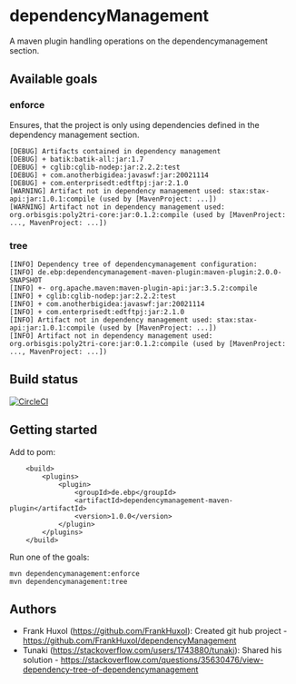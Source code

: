 # dependencyManagement
A maven plugin handling operations on the dependencymanagement section.

## Available goals

### enforce
Ensures, that the project is only using dependencies defined in the dependency management section.
```
[DEBUG] Artifacts contained in dependency management
[DEBUG] + batik:batik-all:jar:1.7
[DEBUG] + cglib:cglib-nodep:jar:2.2.2:test
[DEBUG] + com.anotherbigidea:javaswf:jar:20021114
[DEBUG] + com.enterprisedt:edtftpj:jar:2.1.0
[WARNING] Artifact not in dependency management used: stax:stax-api:jar:1.0.1:compile (used by [MavenProject: ...])
[WARNING] Artifact not in dependency management used: org.orbisgis:poly2tri-core:jar:0.1.2:compile (used by [MavenProject: ..., MavenProject: ...])
```

### tree
```
[INFO] Dependency tree of dependencymanagement configuration:
[INFO] de.ebp:dependencymanagement-maven-plugin:maven-plugin:2.0.0-SNAPSHOT
[INFO] +- org.apache.maven:maven-plugin-api:jar:3.5.2:compile
[INFO] + cglib:cglib-nodep:jar:2.2.2:test
[INFO] + com.anotherbigidea:javaswf:jar:20021114
[INFO] + com.enterprisedt:edtftpj:jar:2.1.0
[INFO] Artifact not in dependency management used: stax:stax-api:jar:1.0.1:compile (used by [MavenProject: ...])
[INFO] Artifact not in dependency management used: org.orbisgis:poly2tri-core:jar:0.1.2:compile (used by [MavenProject: ..., MavenProject: ...])
```

## Build status
[![CircleCI](https://circleci.com/gh/FrankHuxol/dependencyManagement.svg?style=svg)](https://circleci.com/gh/FrankHuxol/dependencyManagement)

## Getting started

Add to pom:
```
	<build>
		<plugins>
			<plugin>
			    <groupId>de.ebp</groupId>
			    <artifactId>dependencymanagement-maven-plugin</artifactId>
			    <version>1.0.0</version>
			</plugin>
		</plugins>
	</build>
```

Run one of the goals:
```
mvn dependencymanagement:enforce
mvn dependencymanagement:tree
```



## Authors
* Frank Huxol (https://github.com/FrankHuxol): Created git hub project - https://github.com/FrankHuxol/dependencyManagement
* Tunaki (https://stackoverflow.com/users/1743880/tunaki): Shared his solution - https://stackoverflow.com/questions/35630476/view-dependency-tree-of-dependencymanagement
